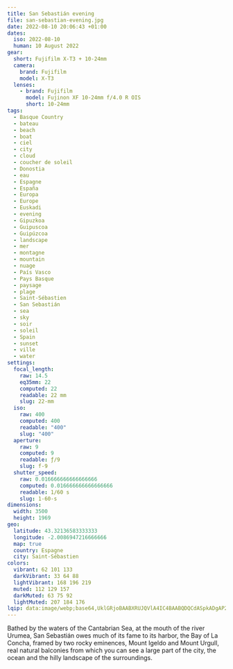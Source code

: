 ```yaml
---
title: San Sebastián evening
file: san-sebastian-evening.jpg
date: 2022-08-10 20:06:43 +01:00
dates:
  iso: 2022-08-10
  human: 10 August 2022
gear:
  short: Fujifilm X-T3 + 10-24mm
  camera:
    brand: Fujifilm
    model: X-T3
  lenses:
    - brand: Fujifilm
      model: Fujinon XF 10-24mm f/4.0 R OIS
      short: 10-24mm
tags:
  - Basque Country
  - bateau
  - beach
  - boat
  - ciel
  - city
  - cloud
  - coucher de soleil
  - Donostia
  - eau
  - Espagne
  - España
  - Europa
  - Europe
  - Euskadi
  - evening
  - Gipuzkoa
  - Guipuscoa
  - Guipúzcoa
  - landscape
  - mer
  - montagne
  - mountain
  - nuage
  - País Vasco
  - Pays Basque
  - paysage
  - plage
  - Saint-Sébastien
  - San Sebastián
  - sea
  - sky
  - soir
  - soleil
  - Spain
  - sunset
  - ville
  - water
settings:
  focal_length:
    raw: 14.5
    eq35mm: 22
    computed: 22
    readable: 22 mm
    slug: 22-mm
  iso:
    raw: 400
    computed: 400
    readable: "400"
    slug: "400"
  aperture:
    raw: 9
    computed: 9
    readable: ƒ/9
    slug: f-9
  shutter_speed:
    raw: 0.016666666666666666
    computed: 0.016666666666666666
    readable: 1/60 s
    slug: 1-60-s
dimensions:
  width: 3500
  height: 1969
geo:
  latitude: 43.32136583333333
  longitude: -2.0086947216666666
  map: true
  country: Espagne
  city: Saint-Sébastien
colors:
  vibrant: 62 101 133
  darkVibrant: 33 64 88
  lightVibrant: 168 196 219
  muted: 112 129 157
  darkMuted: 63 75 92
  lightMuted: 207 184 176
lqip: data:image/webp;base64,UklGRjoBAABXRUJQVlA4IC4BAABQDQCdASpkADgAP2GeyFiytLsqNbNsc2AsCWMAyj9SStat23JTZFbCvdRJvOEKZdnaPX5aVjnvFz6EbckXh39PNv/dAwII7k7dc3ErfV+CENjePnptS4vYi0H+EB3/i1r6rJzCQsQGHSbjv5maTEQDEgaAAP3MUpcCo4PtqpLeIygZ9MjFhIuF3BelQ2SvfmaDNoEHBbXK1127lahF8fU0mx9DuA+xC5UeTjehBqu9m+/CAtXHW0A0awx7vmEh+93lJqKRdNVlGje16umtHzjpbtfFL7OI0Mxj7zj7anMr59tdrdEU/Pzc4gpwwrRd/hAC54O0kYwGHQKzWIBBfJ4OdhNV+natR3l27owPt9TGc3IukLyJq0MECD+GnJPj5y9aI24oEYt4KnA1d5Y4AA==
---
```


Bathed by the waters of the Cantabrian Sea, at the mouth of the river Urumea, San Sebastián owes much of its fame to its harbor, the Bay of La Concha, framed by two rocky eminences, Mount Igeldo and Mount Urgull, real natural balconies from which you can see a large part of the city, the ocean and the hilly landscape of the surroundings.

